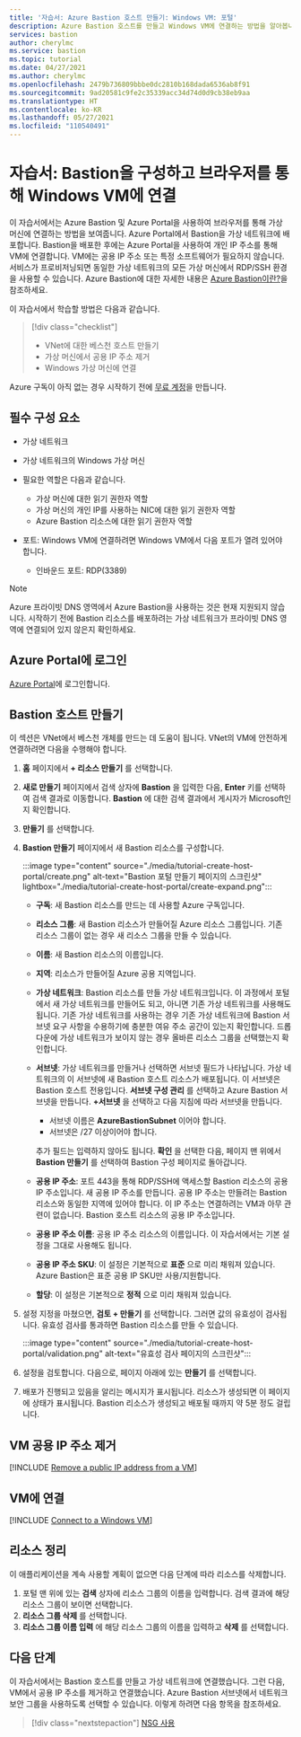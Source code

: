 ```yaml
---
title: '자습서: Azure Bastion 호스트 만들기: Windows VM: 포털'
description: Azure Bastion 호스트를 만들고 Windows VM에 연결하는 방법을 알아봅니다.
services: bastion
author: cherylmc
ms.service: bastion
ms.topic: tutorial
ms.date: 04/27/2021
ms.author: cherylmc
ms.openlocfilehash: 2479b736809bbbe0dc2810b168dada6536ab8f91
ms.sourcegitcommit: 9ad20581c9fe2c35339acc34d74d0d9cb38eb9aa
ms.translationtype: HT
ms.contentlocale: ko-KR
ms.lasthandoff: 05/27/2021
ms.locfileid: "110540491"
---
```

# <a name="tutorial-configure-bastion-and-connect-to-a-windows-vm-through-a-browser"></a>자습서: Bastion을 구성하고 브라우저를 통해 Windows VM에 연결

이 자습서에서는 Azure Bastion 및 Azure Portal을 사용하여 브라우저를 통해 가상 머신에 연결하는 방법을 보여줍니다. Azure Portal에서 Bastion을 가상 네트워크에 배포합니다. Bastion을 배포한 후에는 Azure Portal을 사용하여 개인 IP 주소를 통해 VM에 연결합니다. VM에는 공용 IP 주소 또는 특정 소프트웨어가 필요하지 않습니다. 서비스가 프로비저닝되면 동일한 가상 네트워크의 모든 가상 머신에서 RDP/SSH 환경을 사용할 수 있습니다. Azure Bastion에 대한 자세한 내용은 [Azure Bastion이란?](bastion-overview.md)을 참조하세요.

이 자습서에서 학습할 방법은 다음과 같습니다.

> [!div class="checklist"]
> * VNet에 대한 베스천 호스트 만들기
> * 가상 머신에서 공용 IP 주소 제거
> * Windows 가상 머신에 연결

Azure 구독이 아직 없는 경우 시작하기 전에 [무료 계정](https://azure.microsoft.com/free/?WT.mc_id=A261C142F)을 만듭니다.

## <a name="prerequisites"></a>필수 구성 요소

* 가상 네트워크
* 가상 네트워크의 Windows 가상 머신
* 필요한 역할은 다음과 같습니다.
  * 가상 머신에 대한 읽기 권한자 역할
  * 가상 머신의 개인 IP를 사용하는 NIC에 대한 읽기 권한자 역할
  * Azure Bastion 리소스에 대한 읽기 권한자 역할

* 포트: Windows VM에 연결하려면 Windows VM에서 다음 포트가 열려 있어야 합니다.
  * 인바운드 포트: RDP(3389)

 >[!NOTE]
 >Azure 프라이빗 DNS 영역에서 Azure Bastion을 사용하는 것은 현재 지원되지 않습니다. 시작하기 전에 Bastion 리소스를 배포하려는 가상 네트워크가 프라이빗 DNS 영역에 연결되어 있지 않은지 확인하세요.
 >

## <a name="sign-in-to-the-azure-portal"></a>Azure Portal에 로그인

[Azure Portal](https://portal.azure.com)에 로그인합니다.

## <a name="create-a-bastion-host"></a><a name="createhost"></a>Bastion 호스트 만들기

이 섹션은 VNet에서 베스천 개체를 만드는 데 도움이 됩니다. VNet의 VM에 안전하게 연결하려면 다음을 수행해야 합니다.

1. **홈** 페이지에서 **+ 리소스 만들기** 를 선택합니다.
1. **새로 만들기** 페이지에서 검색 상자에 **Bastion** 을 입력한 다음, **Enter** 키를 선택하여 검색 결과로 이동합니다. **Bastion** 에 대한 검색 결과에서 게시자가 Microsoft인지 확인합니다.
1. **만들기** 를 선택합니다.
1. **Bastion 만들기** 페이지에서 새 Bastion 리소스를 구성합니다.

   :::image type="content" source="./media/tutorial-create-host-portal/create.png" alt-text="Bastion 포털 만들기 페이지의 스크린샷" lightbox="./media/tutorial-create-host-portal/create-expand.png":::

    * **구독**: 새 Bastion 리소스를 만드는 데 사용할 Azure 구독입니다.
    * **리소스 그룹**: 새 Bastion 리소스가 만들어질 Azure 리소스 그룹입니다. 기존 리소스 그룹이 없는 경우 새 리소스 그룹을 만들 수 있습니다.
    * **이름**: 새 Bastion 리소스의 이름입니다.
    * **지역**: 리소스가 만들어질 Azure 공용 지역입니다.
    * **가상 네트워크**: Bastion 리소스를 만들 가상 네트워크입니다. 이 과정에서 포털에서 새 가상 네트워크를 만들어도 되고, 아니면 기존 가상 네트워크를 사용해도 됩니다. 기존 가상 네트워크를 사용하는 경우 기존 가상 네트워크에 Bastion 서브넷 요구 사항을 수용하기에 충분한 여유 주소 공간이 있는지 확인합니다. 드롭다운에 가상 네트워크가 보이지 않는 경우 올바른 리소스 그룹을 선택했는지 확인합니다.
    * **서브넷**: 가상 네트워크를 만들거나 선택하면 서브넷 필드가 나타납니다. 가상 네트워크의 이 서브넷에 새 Bastion 호스트 리소스가 배포됩니다. 이 서브넷은 Bastion 호스트 전용입니다. **서브넷 구성 관리** 를 선택하고 Azure Bastion 서브넷을 만듭니다. **+서브넷** 을 선택하고 다음 지침에 따라 서브넷을 만듭니다.

         * 서브넷 이름은 **AzureBastionSubnet** 이어야 합니다.
         * 서브넷은 /27 이상이어야 합니다.

      추가 필드는 입력하지 않아도 됩니다. **확인** 을 선택한 다음, 페이지 맨 위에서 **Bastion 만들기** 를 선택하여 Bastion 구성 페이지로 돌아갑니다.
    * **공용 IP 주소**: 포트 443을 통해 RDP/SSH에 액세스할 Bastion 리소스의 공용 IP 주소입니다. 새 공용 IP 주소를 만듭니다. 공용 IP 주소는 만들려는 Bastion 리소스와 동일한 지역에 있어야 합니다. 이 IP 주소는 연결하려는 VM과 아무 관련이 없습니다. Bastion 호스트 리소스의 공용 IP 주소입니다.
    * **공용 IP 주소 이름**: 공용 IP 주소 리소스의 이름입니다. 이 자습서에서는 기본 설정을 그대로 사용해도 됩니다.
    * **공용 IP 주소 SKU**: 이 설정은 기본적으로 **표준** 으로 미리 채워져 있습니다. Azure Bastion은 표준 공용 IP SKU만 사용/지원합니다.
    * **할당**: 이 설정은 기본적으로 **정적** 으로 미리 채워져 있습니다.

1. 설정 지정을 마쳤으면, **검토 + 만들기** 를 선택합니다. 그러면 값의 유효성이 검사됩니다. 유효성 검사를 통과하면 Bastion 리소스를 만들 수 있습니다.

   :::image type="content" source="./media/tutorial-create-host-portal/validation.png" alt-text="유효성 검사 페이지의 스크린샷":::
1. 설정을 검토합니다. 다음으로, 페이지 아래에 있는 **만들기** 를 선택합니다.
1. 배포가 진행되고 있음을 알리는 메시지가 표시됩니다. 리소스가 생성되면 이 페이지에 상태가 표시됩니다. Bastion 리소스가 생성되고 배포될 때까지 약 5분 정도 걸립니다.

## <a name="remove-a-vm-public-ip-address"></a>VM 공용 IP 주소 제거

[!INCLUDE [Remove a public IP address from a VM](../../includes/bastion-remove-ip.md)]

## <a name="connect-to-a-vm"></a>VM에 연결

[!INCLUDE [Connect to a Windows VM](../../includes/bastion-vm-rdp.md)]

## <a name="clean-up-resources"></a>리소스 정리

이 애플리케이션을 계속 사용할 계획이 없으면 다음 단계에 따라 리소스를 삭제합니다.

1. 포털 맨 위에 있는 **검색** 상자에 리소스 그룹의 이름을 입력합니다. 검색 결과에 해당 리소스 그룹이 보이면 선택합니다.
1. **리소스 그룹 삭제** 를 선택합니다.
1. **리소스 그룹 이름 입력** 에 해당 리소스 그룹의 이름을 입력하고 **삭제** 를 선택합니다.

## <a name="next-steps"></a>다음 단계

이 자습서에서는 Bastion 호스트를 만들고 가상 네트워크에 연결했습니다. 그런 다음, VM에서 공용 IP 주소를 제거하고 연결했습니다. Azure Bastion 서브넷에서 네트워크 보안 그룹을 사용하도록 선택할 수 있습니다. 이렇게 하려면 다음 항목을 참조하세요.

> [!div class="nextstepaction"]
> [NSG 사용](bastion-nsg.md)
